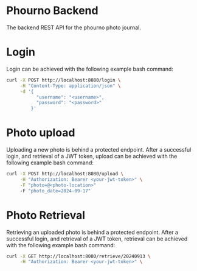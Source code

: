 # Phourno Backend

The backend REST API for the phourno photo journal.

# Login

Login can be achieved with the following example bash command:

```sh
curl -X POST http://localhost:8080/login \
     -H "Content-Type: application/json" \
     -d '{
           "username": "<username>",
           "password": "<password>"
         }'
```

# Photo upload

Uploading a new photo is behind a protected endpoint. After a successful login, and retrieval of a JWT token, upload can be
achieved with the following example bash command:

```sh
curl -X POST http://localhost:8080/upload \
     -H "Authorization: Bearer <your-jwt-token>" \
     -F "photo=@<photo-location>"
     -F "photo_date=2024-09-17"
```

# Photo Retrieval

Retrieving an uploaded photo is behind a protected endpoint. After a successful login, and retrieval of a JWT token, retrieval can be
achieved with the following example bash command:

```sh
curl -X GET http://localhost:8080/retrieve/20240913 \
     -H "Authorization: Bearer <your-jwt-token>" \
```
